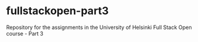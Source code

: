 # fullstackopen-part3
Repository for the assignments in the University of Helsinki Full Stack Open course - Part 3

